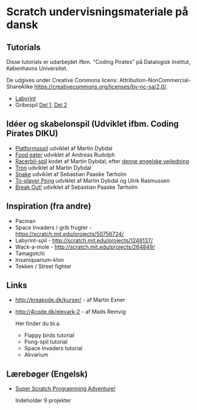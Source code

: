 Scratch undervisningsmateriale på dansk
=======================================

Tutorials
---------
Disse tutorials er udarbejdet ifbm. "Coding Pirates" på Datalogisk
Institut, Københavns Universitet.

De udgives under Creative Commons licens: Attribution-NonCommercial-ShareAlike
<https://creativecommons.org/licenses/by-nc-sa/2.0/>.

 * [Labyrint](https://github.com/CodingPirates/Scratch-materiale/blob/master/tutorials/labyrinten/del1.md)
 * Gribespil [Del 1](https://github.com/CodingPirates/Scratch-materiale/blob/master/tutorials/gribespil/del1.md), [Del 2](https://github.com/CodingPirates/Scratch-materiale/blob/master/tutorials/gribespil/del2.md)

Idéer og skabelonspil (Udviklet ifbm. Coding Pirates DIKU)
-------------------------------------------------

 * [Platformsspil](https://scratch.mit.edu/projects/58270212/) udviklet af Martin Dybdal
 * [Food eater](https://scratch.mit.edu/projects/59714666/) udviklet af Andreas Rudolph
 * [Racerbil-spil](https://scratch.mit.edu/projects/77571782/) kodet af Martin Dybdal, efter [denne engelske vejledning](http://scratched.gse.harvard.edu/resources/speed-racer-1-hour-scratch-introduction)
 * [Tron](https://scratch.mit.edu/projects/51702046/) udviklet af Martin Dybdal
 * [Snake](https://scratch.mit.edu/projects/52558434/) udviklet af Sebastian Paaske Tørholm
 * [To-player Pong](https://scratch.mit.edu/projects/50651346/) udviklet af Martin Dybdal og Ulrik Rasmussen
 * [Break Out!](https://scratch.mit.edu/projects/49281572/) udviklet af Sebastian Paaske Tørholm
 
Inspiration (fra andre)
-----------------------
 * Pacman
 * Space Invaders / grib frugter - https://scratch.mit.edu/projects/50756724/
 * Labyrint-spil - http://scratch.mit.edu/projects/1248137/
 * Wack-a-mole - http://scratch.mit.edu/projects/264849/
 * Tamagotchi
 * Insaniquarium-klon
 * Tekken / Street fighter

Links
-----
 * <http://kreakode.dk/kurser/> - af Martin Exner
 * <http://4code.dk/elevark-2> - af Mads Remvig
 
   Her finder du bl.a.
   * Flappy birds tutorial
   * Pong-spil tutorial
   * Space Invaders tutorial
   * Akvarium

Lærebøger (Engelsk)
-------------------
 * [Super Scratch Programming Adventure!](https://www.nostarch.com/scratch)

   Indeholder 9 projekter
